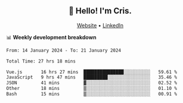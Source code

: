 
<h2 align="center">👋 Hello! I'm Cris.</h2>
<p align="center">
  <a href="https://www.criscunas.dev">Website</a> •
  <a href="https://www.linkedin.com/in/cristophercunas/">LinkedIn</a> 
</p>


📊 **Weekly development breakdown**
<!--START_SECTION:waka-->

```txt
From: 14 January 2024 - To: 21 January 2024

Total Time: 27 hrs 18 mins

Vue.js       16 hrs 27 mins  ███████████████░░░░░░░░░░   59.61 %
JavaScript   9 hrs 47 mins   █████████░░░░░░░░░░░░░░░░   35.46 %
JSON         41 mins         ▓░░░░░░░░░░░░░░░░░░░░░░░░   02.52 %
Other        18 mins         ▒░░░░░░░░░░░░░░░░░░░░░░░░   01.10 %
Bash         15 mins         ▒░░░░░░░░░░░░░░░░░░░░░░░░   00.91 %
```

<!--END_SECTION:waka-->

